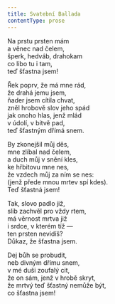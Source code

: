 ```yaml
---
title: Svatební Ballada
contentType: prose
---
```


<section>

Na prstu prsten mám  
a věnec nad čelem,  
šperk, hedváb, drahokam  
co libo tu i tam,  
teď šťastna jsem!

</section>

<section>

Řek poprv, že má mne rád,  
že drahá jemu jsem,  
ňader jsem cítila chvat,  
zněl hrobově slov jeho spád  
jak onoho hlas, jenž mlád  
v údolí, v bitvě pad,  
teď šťastným dřímá snem.

</section>

<section>

By zkonejšil můj děs,  
mne zlíbal nad čelem,  
a duch můj v snění kles,  
ke hřbitovu mne nes,  
že vzdech můj za ním se nes:  
(jenž přede mnou mrtev spí kdes).  
Teď šťastná jsem!

</section>

<section>

Tak, slovo padlo již,  
slib zachvěl pro vždy rtem,  
má věrnost mrtva již  
i srdce, v kterém tíž —  
ten prsten nevidíš?  
Důkaz, že šťastna jsem.

</section>

<section>

Dej bůh se probudit,  
neb divným dřímu snem,  
v mé duši zoufalý cit,  
že on sám, jenž v hrobě skryt,  
že mrtvý teď šťastný nemůže být,  
co šťastna jsem!

</section>
